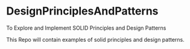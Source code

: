 # DesignPrinciplesAndPatterns
To Explore and Implement SOLID Principles and Design Patterns

This Repo will contain examples of solid principles and design patterns.
